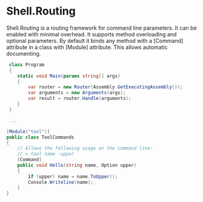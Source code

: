 # Shell.Routing
Shell.Routing is a routing framework for command line parameters. It can be enabled with minimal overhead.
It supports method overloading and optional parameters. 
By default it binds any method with a [Command] attribute in a class with [Module] attribute.
This allows automatic documenting.

```csharp
 class Program
 {
    static void Main(params string[] args)
    {
        var router = new Router(Assembly.GetExecutingAssembly());
        var arguments = new Arguments(args);
        var result = router.Handle(arguments);
    }  
 }

 ...

[Module("tool")]
public class ToolCommands
{
    // Allows the following usage on the command line:
    // > tool name -upper
    [Command]
    public void Hello(string name, Option upper)
    {
        if (upper) name = name.ToUpper();
        Console.Writeline(name);
    }
}
```
